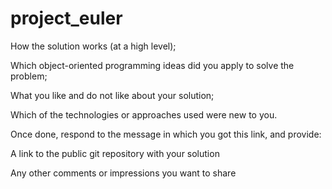 # project_euler

How the solution works (at a high level);

Which object-oriented programming ideas did you apply to solve the problem;

What you like and do not like about your solution;

Which of the technologies or approaches used were new to you.

Once done, respond to the message in which you got this link, and provide:

A link to the public git repository with your solution

Any other comments or impressions you want to share
